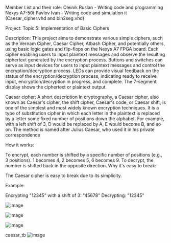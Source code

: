 Member List and their role: 
Oleinik Ruslan - Writing code and programming Nexys A7-50t 
Pavlov Ivan - Writing code and simulation it (Caesar_cipher.vhd and bin2seg.vhd)

Project: Topic 5: Implementation of Basic Ciphers

Description: This project aims to demonstrate various simple ciphers, such as the Vernam Cipher, 
Caesar Cipher, Atbash Cipher, and potentially others, using basic logic gates and flip-flops on 
the Nexys A7 FPGA board. Each cipher enabling users to input plaintext messages and observe the 
resulting ciphertext generated by the encryption process. Buttons and switches can serve as input 
devices for users to input plaintext messages and control the encryption/decryption process. 
LEDs can provide visual feedback on the status of the encryption/decryption process, indicating ready 
to receive input, encryption/decryption in progress, and complete. The 7-segment display shows the 
ciphertext or plaintext output. 

Caesar cipher: A short description
In cryptography, a Caesar cipher, also known as Caesar's cipher, the shift cipher, Caesar's code, or Caesar shift, 
is one of the simplest and most widely known encryption techniques. It is a type of substitution cipher in which each letter 
in the plaintext is replaced by a letter some fixed number of positions down the alphabet. For example, with a left shift of 3, 
D would be replaced by A, E would become B, and so on. The method is named after Julius Caesar, who used it in his private correspondence

How it works:

To encrypt, each number is shifted by a specific number of positions (e.g., 3 positions).
1 becomes 4, 2 becomes 5, 6 becomes 9.
To decrypt, the number is shifted back in the opposite direction.
Why it's easy to break:

The Caesar cipher is easy to break due to its simplicity.

Example:

Encrypting "12345" with a shift of 3: "45678"
Decrypting: "12345"




![image](https://github.com/247158/Projekt-DE/assets/165295428/efc83327-0c19-4fdd-b6c0-d6fbda8d5b79)

![image](https://github.com/247158/Projekt-DE/assets/165295428/2959de3d-1671-495c-95c1-08f49e22a337)

![image](https://github.com/247158/Projekt-DE/assets/165295428/7410a1da-13fb-4f63-b917-8903b8434400)


caesar_tb
![image](https://github.com/247158/Projekt-DE/assets/165295428/d0fda15d-2fdb-4985-b0f7-6a51747e6341)





